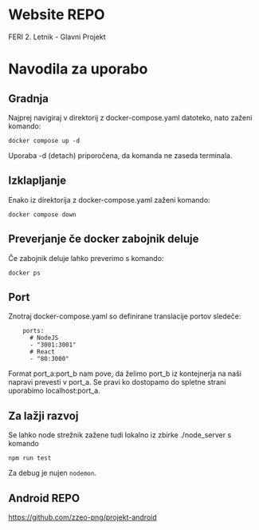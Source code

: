 # Website REPO
FERI 2. Letnik - Glavni Projekt

# Navodila za uporabo
## Gradnja
Najprej navigiraj v direktorij z docker-compose.yaml datoteko, nato zaženi komando:
```
docker compose up -d
```
Uporaba -d (detach) priporočena, da komanda ne zaseda terminala.

## Izklapljanje
Enako iz direktorija z docker-compose.yaml zaženi komando:
```
docker compose down
```

## Preverjanje če docker zabojnik deluje
Če zabojnik deluje lahko preverimo s komando:
```
docker ps
```

## Port
Znotraj docker-compose.yaml so definirane translacije portov sledeče:
```
    ports:
      # NodeJS
      - "3001:3001"
      # React
      - "80:3000"
```
Format port_a:port_b nam pove, da želimo port_b iz kontejnerja na naši napravi prevesti v port_a. Se pravi ko dostopamo do spletne strani uporabimo localhost:port_a.

## Za lažji razvoj
Se lahko node strežnik zažene tudi lokalno iz zbirke ./node_server s komando
```
npm run test
```
Za debug je nujen ```nodemon```.

## Android REPO
https://github.com/zzeo-png/projekt-android
